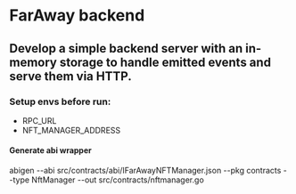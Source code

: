 # FarAway backend
## Develop a simple backend server with an in-memory storage to handle emitted events and serve them via HTTP.


### Setup envs before run: 
* RPC_URL
* NFT_MANAGER_ADDRESS

#### Generate abi wrapper
abigen --abi src/contracts/abi/IFarAwayNFTManager.json --pkg contracts --type NftManager --out src/contracts/nftmanager.go


